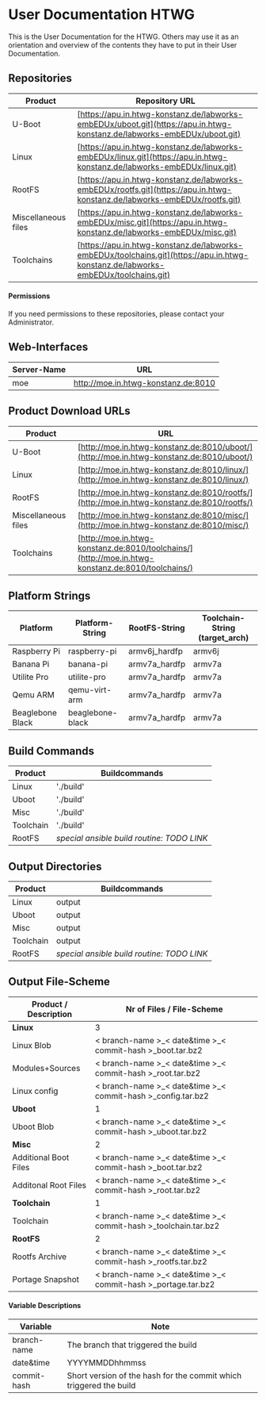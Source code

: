 # User Documentation HTWG
This is the User Documentation for the HTWG. Others may use it as an orientation
and overview of the contents they have to put in their User Documentation.

## Repositories
Product | Repository URL
--- | ---
U-Boot | [https://apu.in.htwg-konstanz.de/labworks-embEDUx/uboot.git](https://apu.in.htwg-konstanz.de/labworks-embEDUx/uboot.git)
Linux | [https://apu.in.htwg-konstanz.de/labworks-embEDUx/linux.git](https://apu.in.htwg-konstanz.de/labworks-embEDUx/linux.git)
RootFS | [https://apu.in.htwg-konstanz.de/labworks-embEDUx/rootfs.git](https://apu.in.htwg-konstanz.de/labworks-embEDUx/rootfs.git)
Miscellaneous files | [https://apu.in.htwg-konstanz.de/labworks-embEDUx/misc.git](https://apu.in.htwg-konstanz.de/labworks-embEDUx/misc.git)
Toolchains | [https://apu.in.htwg-konstanz.de/labworks-embEDUx/toolchains.git](https://apu.in.htwg-konstanz.de/labworks-embEDUx/toolchains.git)

#### Permissions
If you need permissions to these repositories, please contact your
Administrator.


## Web-Interfaces
Server-Name | URL
--- | ---
moe | http://moe.in.htwg-konstanz.de:8010

## Product Download URLs
Product | URL
--- | ---
U-Boot | [http://moe.in.htwg-konstanz.de:8010/uboot/](http://moe.in.htwg-konstanz.de:8010/uboot/)
Linux | [http://moe.in.htwg-konstanz.de:8010/linux/](http://moe.in.htwg-konstanz.de:8010/linux/)
RootFS | [http://moe.in.htwg-konstanz.de:8010/rootfs/](http://moe.in.htwg-konstanz.de:8010/rootfs/)
Miscellaneous files | [http://moe.in.htwg-konstanz.de:8010/misc/](http://moe.in.htwg-konstanz.de:8010/misc/)
Toolchains | [http://moe.in.htwg-konstanz.de:8010/toolchains/](http://moe.in.htwg-konstanz.de:8010/toolchains/)

## Platform Strings
Platform | Platform-String | RootFS-String | Toolchain-String (target\_arch)
--- | --- | --- | ---
Raspberry Pi | raspberry-pi | armv6j\_hardfp | armv6j
Banana Pi | banana-pi | armv7a\_hardfp | armv7a
Utilite Pro | utilite-pro | armv7a\_hardfp | armv7a
Qemu ARM | qemu-virt-arm | armv7a\_hardfp | armv7a
Beaglebone Black | beaglebone-black | armv7a\_hardfp | armv7a

## Build Commands
Product | Buildcommands
--- | --- 
Linux | './build'
Uboot | './build'
Misc | './build'
Toolchain | './build'
RootFS | *special ansible build routine: TODO LINK*

## Output Directories
Product | Buildcommands
--- | --- 
Linux | output
Uboot | output 
Misc | output
Toolchain | output
RootFS | *special ansible build routine: TODO LINK*

## Output File-Scheme
Product / Description | Nr of Files / File-Scheme
--- | ---
**Linux** | 3
Linux Blob | < branch-name \>\_< date&time \>\_< commit-hash \>\_boot.tar.bz2
Modules+Sources | < branch-name \>\_< date&time \>\_< commit-hash \>\_root.tar.bz2
Linux config | < branch-name \>\_< date&time \>\_< commit-hash \>\_config.tar.bz2
**Uboot** | 1
Uboot Blob | < branch-name \>\_< date&time \>\_< commit-hash \>\_uboot.tar.bz2
**Misc** | 2
Additional Boot Files | < branch-name \>\_< date&time \>\_< commit-hash \>\_boot.tar.bz2
Additonal Root Files| < branch-name \>\_< date&time \>\_< commit-hash \>\_root.tar.bz2
**Toolchain** | 1
Toolchain | < branch-name \>\_< date&time \>\_< commit-hash \>\_toolchain.tar.bz2
**RootFS** | 2
Rootfs Archive | < branch-name \>\_< date&time \>\_< commit-hash \>\_rootfs.tar.bz2
Portage Snapshot | < branch-name \>\_< date&time \>\_< commit-hash \>\_portage.tar.bz2

#### Variable Descriptions
Variable | Note
--- | ---
branch-name | The branch that triggered the build
date&time | YYYYMMDDhhmmss
commit-hash | Short version of the hash for the commit which triggered the build
